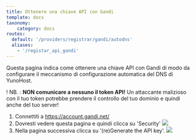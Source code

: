 ```yaml
---
title: Ottenere una chiave API con Gandi
template: docs
taxonomy:
    category: docs
routes:
  default: '/providers/registrar/gandi/autodns'
  aliases:
    - '/registar_api_gandi'
---
```


Questa pagina indica come ottenere una chiave API con Gandi di modo da configurare il meccanismo di configurazione automatica del DNS di YunoHost.

! NB. : **NON comunicare a nessuno il token API!** Un attaccante malizioso con il tuo token potrebbe prendere il controllo del tuo dominio e quindi anche del tuo server!

1. Connettiti a <https://account.gandi.net/>
2. Dovresti vedere questa pagina e quindi clicca su 'Security'
  ![](/img/registrar_api_gandi_1.png?resize=800)
3. Nella pagina successiva clicca su '(re)Generate the API key'.
  ![](/img/registrar_api_gandi_2.png?resize=800)

